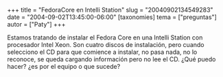 +++
title = "FedoraCore en Intelli Station"
slug = "20040902134549283"
date = "2004-09-02T13:45:00-06:00"
[taxonomies]
tema = ["preguntas"]
autor = ["Paty"]
+++

Estamos tratando de instalar el Fedora Core en una Intelli Station con
procesador Intel Xeon. Son cuatro discos de instalación, pero cuando
selecciono el CD para que comience a instalar, no pasa nada, no lo
reconoce, se queda cargando información pero no lee el CD. ¿Qué puedo
hacer? ¿es por el equipo o que sucede?

